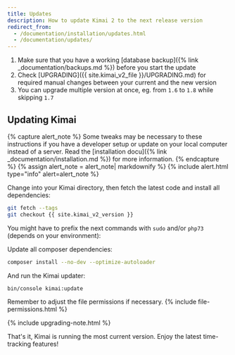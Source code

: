 ```yaml
---
title: Updates
description: How to update Kimai 2 to the next release version
redirect_from:
  - /documentation/installation/updates.html
  - /documentation/updates/
---
```


1. Make sure that you have a working [database backup]({% link _documentation/backups.md %}) before you start the update
2. Check [UPGRADING]({{ site.kimai_v2_file }}/UPGRADING.md) for required manual changes between your current and the new version 
3. You can upgrade multiple version at once, eg. from `1.6` to `1.8` while skipping `1.7`

## Updating Kimai 

{% capture alert_note %}
Some tweaks may be necessary to these instructions if you have a developer setup or update on your local computer 
instead of a server. Read the [installation docu]({% link _documentation/installation.md %}) for more information.
{% endcapture %}
{% assign alert_note = alert_note| markdownify %}
{% include alert.html type="info" alert=alert_note %} 

Change into your Kimai directory, then fetch the latest code and install all dependencies: 
```bash
git fetch --tags
git checkout {{ site.kimai_v2_version }}
```

You might have to prefix the next commands with `sudo` and/or `php73` (depends on your environment):

Update all composer dependencies:
```bash
composer install --no-dev --optimize-autoloader
```

And run the Kimai updater:
```bash
bin/console kimai:update
```

Remember to adjust the file permissions if necessary.
{% include file-permissions.html %} 

{% include upgrading-note.html %} 

That's it, Kimai is running the most current version. Enjoy the latest time-tracking features!
